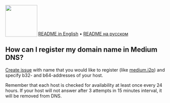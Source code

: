 <br/>
<img align="left" src="https://i.imgur.com/jwwzAxj.png" width="100px">
<br/><br/><br/><br/>

[README in English](README.en.md) • [README на русском](README.ru.md)

<h2>How can I register my domain name in Medium DNS?</h2>

[Create issue](https://github.com/medium-isp/medium-dns/issues) with name that you would like to register (like [medium.i2p](https://medium.i2p)) and specify b32- and b64-addresses of your host.

Remember that each host is checked for availability at least once every 24 hours. If your host will not answer after 3 attempts in 15 minutes interval, it will be removed from DNS.
